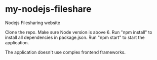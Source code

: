 # my-nodejs-fileshare
Nodejs Filesharing website

Clone the repo.
Make sure Node version is above 6.
Run "npm install" to install all dependencies in package.json.
Run "npm start" to start the application.

The application doesn't use complex frontend frameworks.
